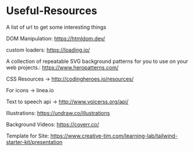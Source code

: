 # Useful-Resources
A list of url to get some interesting things

DOM Manipulation: https://htmldom.dev/

custom loaders: https://loading.io/

A collection of repeatable SVG background patterns for you to use on your web projects.: https://www.heropatterns.com/

CSS Resources -> http://codingheroes.io/resources/

For icons -> linea.io

Text to speech api -> http://www.voicerss.org/api/

Illustrations: https://undraw.co/illustrations

Background Videos: https://coverr.co/

Template for Site: https://www.creative-tim.com/learning-lab/tailwind-starter-kit/presentation
